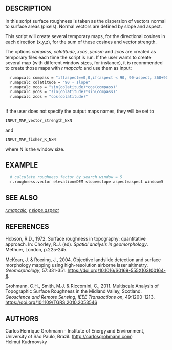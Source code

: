 ## DESCRIPTION

In this script surface roughness is taken as the dispersion of vectors
normal to surface areas (pixels). Normal vectors are defined by slope
and aspect.

This script will create several temporary maps, for the directional
cosines in each direction (x,y,z), for the sum of these cosines and
vector strength.

The options *compass*, *colatitude*, *xcos*, *ycosm* and *zcos* are
created as temporary files each time the script is run. If the user
wants to create several map (with different window sizes, for instance),
it is recommended to create those maps with *r.mapcalc* and use them as
input:

```sh
  r.mapcalc compass = "if(aspect==0,0,if(aspect < 90, 90-aspect, 360+90-aspect))"
  r.mapcalc colatitude = "90 - slope"
  r.mapcalc xcos = "sin(colatitude)*cos(compass)"
  r.mapcalc ycos = "sin(colatitude)*sin(compass)"
  r.mapcalc zcos = "cos(colatitude)"
 
```

If the user does not specify the output maps names, they will be set to

```text
INPUT_MAP_vector_strength_NxN
```

and

```text
INPUT_MAP_fisher_K_NxN
```

where N is the window size.

## EXAMPLE

```sh
  # calculate roughness factor by search window = 5
  r.roughness.vector elevation=DEM slope=slope aspect=aspect window=5
```

## SEE ALSO

*[r.mapcalc](https://grass.osgeo.org/grass-stable/manuals/r.mapcalc.html),
[r.slope.aspect](https://grass.osgeo.org/grass-stable/manuals/r.slope.aspect.html)*

## REFERENCES

Hobson, R.D., 1972. Surface roughness in topography: quantitative
approach. In: Chorley, R.J. (ed). *Spatial analysis in geomorphology*.
Methuer, London, p.225-245.  
  
McKean, J. & Roering, J., 2004. Objective landslide detection and
surface morphology mapping using high-resolution airborne laser
altimetry. *Geomorphology*, 57:331-351.
<https://doi.org/10.1016/S0169-555X(03)00164-8>.  
  
Grohmann, C.H., Smith, M.J. & Riccomini, C., 2011. Multiscale Analysis
of Topographic Surface Roughness in the Midland Valley, Scotland.
*Geoscience and Remote Sensing, IEEE Transactions on*, 49:1200-1213.
<https://doi.org/10.1109/TGRS.2010.2053546>

## AUTHORS

Carlos Henrique Grohmann - Institute of Energy and Environment,
University of São Paulo, Brazil. (<http://carlosgrohmann.com>)  
Helmut Kudrnovsky
